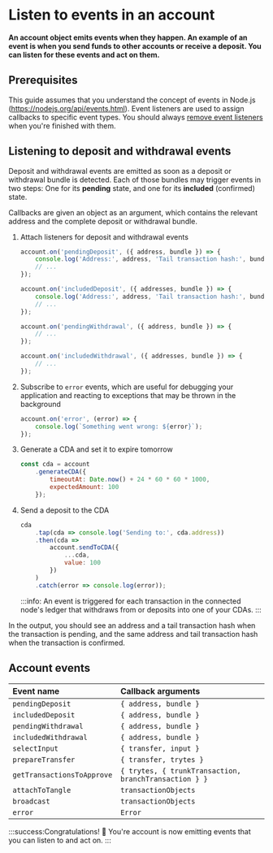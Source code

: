 # Listen to events in an account

**An account object emits events when they happen. An example of an event is when you send funds to other accounts or receive a deposit. You can listen for these events and act on them.**

## Prerequisites

This guide assumes that you understand the concept of events in Node.js (https://nodejs.org/api/events.html). Event listeners are used to assign callbacks to specific event types. You should always [remove event listeners](https://nodejs.org/api/events.html#events_emitter_removelistener_eventname_listener) when you're finished with them.

## Listening to deposit and withdrawal events

Deposit and withdrawal events are emitted as soon as a deposit or withdrawal bundle is detected. Each of those bundles may trigger events in two steps: One for its **pending** state, and one for its **included** (confirmed) state.

Callbacks are given an object as an argument, which contains the relevant address and the complete deposit or withdrawal bundle.

1. Attach listeners for deposit and withdrawal events

    ```js
    account.on('pendingDeposit', ({ address, bundle }) => {
        console.log('Address:', address, 'Tail transaction hash:', bundle[0].hash);
        // ...
    });

    account.on('includedDeposit', ({ addresses, bundle }) => {
        console.log('Address:', address, 'Tail transaction hash:', bundle[0].hash);
        // ...
    });

    account.on('pendingWithdrawal', ({ address, bundle }) => {
        // ...
    });

    account.on('includedWithdrawal', ({ addresses, bundle }) => {
        // ...
    });
    ```

2. Subscribe to `error` events, which are useful for debugging your application and reacting to exceptions that may be thrown in the background

    ```js
    account.on('error', (error) => {
        console.log(`Something went wrong: ${error}`);
    });
    ```

3. Generate a CDA and set it to expire tomorrow

    ```js
    const cda = account
        .generateCDA({
            timeoutAt: Date.now() + 24 * 60 * 60 * 1000,
            expectedAmount: 100
        });
    ```

4. Send a deposit to the CDA
    ```js
    cda
        .tap(cda => console.log('Sending to:', cda.address))
        .then(cda =>
            account.sendToCDA({
                ...cda,
                value: 100
            })
        )
        .catch(error => console.log(error));
    ```

    :::info:
    An event is triggered for each transaction in the connected node's ledger that withdraws from or deposits into one of your CDAs.
    :::

In the output, you should see an address and a tail transaction hash when the transaction is pending, and the same address and tail transaction hash when the transaction is confirmed.

## Account events

|**Event name**|**Callback arguments**|
| :----------| :----------|
|`pendingDeposit`|`{ address, bundle }`|
|`includedDeposit`|`{ address, bundle }`|
|`pendingWithdrawal`|`{ address, bundle }`|
|`includedWithdrawal`|`{ address, bundle }`|
|`selectInput`|`{ transfer, input }`|
|`prepareTransfer`|`{ transfer, trytes }`|
|`getTransactionsToApprove`|`{ trytes, { trunkTransaction, branchTransaction } }`|
|`attachToTangle`|`transactionObjects`|
|`broadcast`|`transactionObjects`|
|`error`|`Error`|

:::success:Congratulations! :tada:
You're account is now emitting events that you can listen to and act on.
:::
